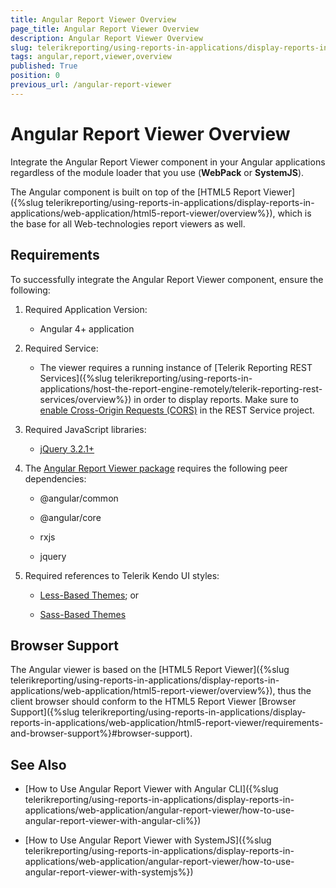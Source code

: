 ```yaml
---
title: Angular Report Viewer Overview
page_title: Angular Report Viewer Overview 
description: Angular Report Viewer Overview
slug: telerikreporting/using-reports-in-applications/display-reports-in-applications/web-application/angular-report-viewer/angular-report-viewer-overview
tags: angular,report,viewer,overview
published: True
position: 0
previous_url: /angular-report-viewer
---
```


# Angular Report Viewer Overview

Integrate the Angular Report Viewer component in your Angular applications regardless of the module loader that you use (__WebPack__ or __SystemJS__). 

The Angular component is built on top of the [HTML5 Report Viewer]({%slug telerikreporting/using-reports-in-applications/display-reports-in-applications/web-application/html5-report-viewer/overview%}), which is the base for all Web-technologies report viewers as well. 

## Requirements

To successfully integrate the Angular Report Viewer component, ensure the following: 

1. Required Application Version: 

   + Angular 4+ application 

1. Required Service: 

   + The viewer requires a running instance of [Telerik Reporting REST Services]({%slug telerikreporting/using-reports-in-applications/host-the-report-engine-remotely/telerik-reporting-rest-services/overview%}) in order to display reports. Make sure to [enable Cross-Origin Requests (CORS)](https://docs.microsoft.com/en-us/aspnet/web-api/overview/security/enabling-cross-origin-requests-in-web-api)  in the REST Service project. 

1. Required JavaScript libraries:

   +  [jQuery 3.2.1+](https://jquery.com/download/) 

1. The [Angular Report Viewer package](https://www.npmjs.com/package/@progress/telerik-angular-report-viewer) requires the following peer dependencies: 

   + @angular/common 

   + @angular/core 

   + rxjs 

   + jquery 

1. Required references to Telerik Kendo UI styles:

   +  [Less-Based Themes](https://docs.telerik.com/kendo-ui/styles-and-layout/appearance-styling); or 

   +  [Sass-Based Themes](https://docs.telerik.com/kendo-ui/styles-and-layout/sass-themes) 

## Browser Support

The Angular viewer is based on the [HTML5 Report Viewer]({%slug telerikreporting/using-reports-in-applications/display-reports-in-applications/web-application/html5-report-viewer/overview%}), thus the client browser should conform to the HTML5 Report Viewer [Browser Support]({%slug telerikreporting/using-reports-in-applications/display-reports-in-applications/web-application/html5-report-viewer/requirements-and-browser-support%}#browser-support).  


## See Also

* [How to Use Angular Report Viewer with Angular CLI]({%slug telerikreporting/using-reports-in-applications/display-reports-in-applications/web-application/angular-report-viewer/how-to-use-angular-report-viewer-with-angular-cli%})

* [How to Use Angular Report Viewer with SystemJS]({%slug telerikreporting/using-reports-in-applications/display-reports-in-applications/web-application/angular-report-viewer/how-to-use-angular-report-viewer-with-systemjs%})

